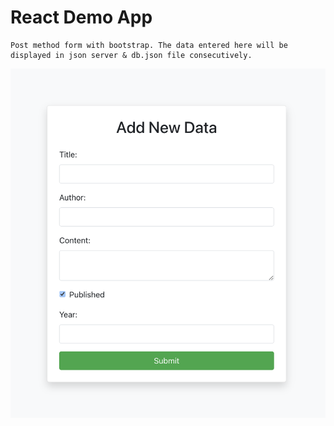# React Demo App

```
Post method form with bootstrap. The data entered here will be displayed in json server & db.json file consecutively.

```

![Alt text](post.png)
